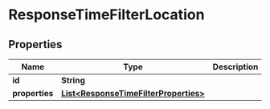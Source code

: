 

# ResponseTimeFilterLocation

## Properties

Name | Type | Description | Notes
------------ | ------------- | ------------- | -------------
**id** | **String** |  | 
**properties** | [**List&lt;ResponseTimeFilterProperties&gt;**](ResponseTimeFilterProperties.md) |  | 



